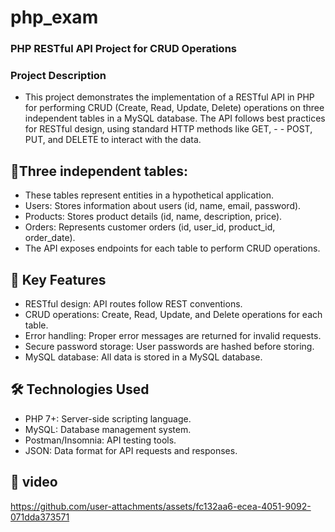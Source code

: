 # php_exam


### PHP RESTful API Project for CRUD Operations
### Project Description
- This project demonstrates the implementation of a RESTful API in PHP for performing CRUD (Create, Read, Update, Delete) operations on three independent tables in a MySQL database. The API follows best practices for RESTful design, using standard HTTP methods like GET, - - POST, PUT, and DELETE to interact with the data.


 ## 🚀Three independent tables:
- These tables represent entities in a hypothetical application.
- Users: Stores information about users (id, name, email, password).
- Products: Stores product details (id, name, description, price).
- Orders: Represents customer orders (id, user_id, product_id, order_date).
- The API exposes endpoints for each table to perform CRUD operations.

## 📌 Key Features
- RESTful design: API routes follow REST conventions.
- CRUD operations: Create, Read, Update, and Delete operations for each table.
- Error handling: Proper error messages are returned for invalid requests.
- Secure password storage: User passwords are hashed before storing.
- MySQL database: All data is stored in a MySQL database.
## 🛠️ Technologies Used
- PHP 7+: Server-side scripting language.
- MySQL: Database management system.
- Postman/Insomnia: API testing tools.
- JSON: Data format for API requests and responses.

## 🎥  video


https://github.com/user-attachments/assets/fc132aa6-ecea-4051-9092-071dda373571

